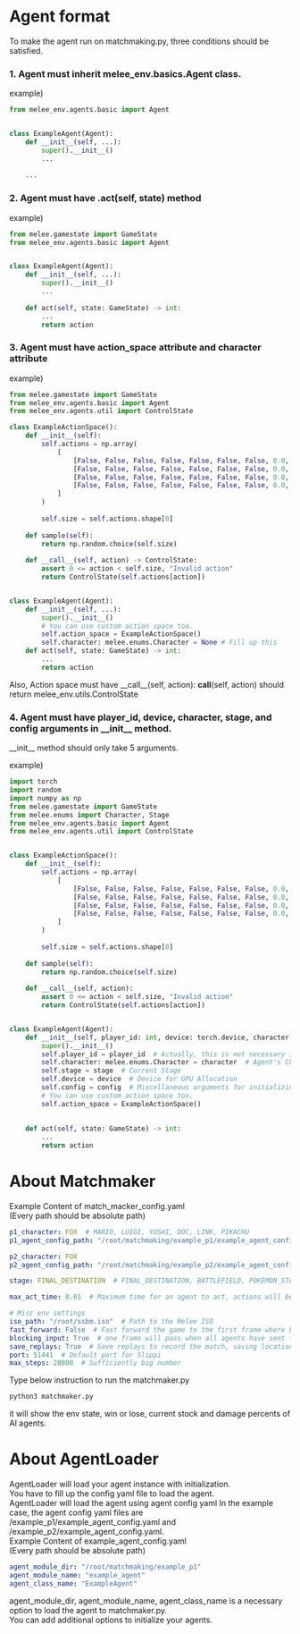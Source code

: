 Agent format
============

To make the agent run on matchmaking.py, three conditions should be satisfied.
### 1. Agent must inherit **melee_env.basics.Agent** class.
example) 
```python
from melee_env.agents.basic import Agent


class ExampleAgent(Agent):
    def __init__(self, ...):
        super().__init__()
        ...
    
    ...
```

### 2. Agent must have **.act(self, state)** method
example)
```python
from melee.gamestate import GameState
from melee_env.agents.basic import Agent


class ExampleAgent(Agent):
    def __init__(self, ...):
        super().__init__()
        ...
    
    def act(self, state: GameState) -> int:
        ... 
        return action
```

### 3. Agent must have **action_space** attribute and **character** attribute

example)
```python
from melee.gamestate import GameState
from melee_env.agents.basic import Agent
from melee_env.agents.util import ControlState

class ExampleActionSpace():
    def __init__(self):
        self.actions = np.array(
            [
                [False, False, False, False, False, False, False, 0.0, 0.0, 0.0, 0.0, 0.0, 0.0],
                [False, False, False, False, False, False, False, 0.0, 0.0, 0.0, 0.0, 0.0, 0.0],
                [False, False, False, False, False, False, False, 0.0, 0.0, 0.0, 0.0, 0.0, 0.0],
                [False, False, False, False, False, False, False, 0.0, 0.0, 0.0, 0.0, 0.0, 0.0],
            ]
        )
        
        self.size = self.actions.shape[0]
        
    def sample(self):
        return np.random.choice(self.size)
    
    def __call__(self, action) -> ControlState:
        assert 0 <= action < self.size, "Invalid action"
        return ControlState(self.actions[action])


class ExampleAgent(Agent):
    def __init__(self, ...):
        super().__init__()
        # You can use custom action space too.
        self.action_space = ExampleActionSpace()
        self.character: melee.enums.Character = None # Fill up this
    def act(self, state: GameState) -> int:
        ...
        return action
```
Also, Action space must have \_\_call\_\_(self, action): 
__call__(self, action) should return melee_env.utils.ControlState

### 4. Agent must have player_id, device, character, stage, and config arguments in \_\_init\_\_ method.

\_\_init\_\_ method should only take 5 arguments. 

example)
```python
import torch
import random
import numpy as np
from melee.gamestate import GameState
from melee.enums import Character, Stage
from melee_env.agents.basic import Agent
from melee_env.agents.util import ControlState


class ExampleActionSpace():
    def __init__(self):
        self.actions = np.array(
            [
                [False, False, False, False, False, False, False, 0.0, 0.0, 0.0, 0.0, 0.0, 0.0],
                [False, False, False, False, False, False, False, 0.0, 0.0, 0.0, 0.0, 0.0, 0.0],
                [False, False, False, False, False, False, False, 0.0, 0.0, 0.0, 0.0, 0.0, 0.0],
                [False, False, False, False, False, False, False, 0.0, 0.0, 0.0, 0.0, 0.0, 0.0],
            ]
        )
        
        self.size = self.actions.shape[0]
        
    def sample(self):
        return np.random.choice(self.size)
    
    def __call__(self, action):
        assert 0 <= action < self.size, "Invalid action"
        return ControlState(self.actions[action])


class ExampleAgent(Agent):
    def __init__(self, player_id: int, device: torch.device, character: Character, stage: Stage, config: dict):
        super().__init__()
        self.player_id = player_id  # Actually, this is not necessary information.
        self.character: melee.enums.Character = character  # Agent's Character
        self.stage = stage  # Current Stage
        self.device = device  # Device for GPU Allocation
        self.config = config  # Miscellaneous arguments for initializing the agent
        # You can use custom action space too.
        self.action_space = ExampleActionSpace()
        
    
    def act(self, state: GameState) -> int:
        ...
        return action
```

About Matchmaker
================
Example Content of match_macker_config.yaml  
(Every path should be absolute path)
```yaml
p1_character: FOX  # MARIO, LUIGI, YOSHI, DOC, LINK, PIKACHU
p1_agent_config_path: "/root/matchmaking/example_p1/example_agent_config.yaml"

p2_character: FOX
p2_agent_config_path: "/root/matchmaking/example_p2/example_agent_config.yaml"

stage: FINAL_DESTINATION  # FINAL_DESTINATION, BATTLEFIELD, POKEMON_STADIUM

max_act_time: 0.01  # Maximum time for an agent to act, actions will be ignored if time exceeds this value

# Misc env settings
iso_path: "/root/ssbm.iso"  # Path to the Melee ISO
fast_forward: False  # Fast forward the game to the first frame where both agents have sent their inputs
blocking_input: True  # one frame will pass when all agents have sent their inputs
save_replays: True  # Save replays to record the match, saving location: /root/slippi_replays
port: 51441  # Default port for Slippi
max_steps: 28800  # Sufficiently big number
```

Type below instruction to run the matchmaker.py

```bash
python3 matchmaker.py
```

it will show the env state, win or lose, current stock and damage percents of AI agents.

About AgentLoader
=================
AgentLoader will load your agent instance with initialization.  
You have to fill up the config yaml file to load the agent.  
AgentLoader will load the agent using agent config yaml
In the example case, the agent config yaml files are 
/example_p1/example_agent_config.yaml and /example_p2/example_agent_config.yaml.  
Example Content of example_agent_config.yaml  
(Every path should be absolute path)

```yaml
agent_module_dir: "/root/matchmaking/example_p1"
agent_module_name: "example_agent"
agent_class_name: "ExampleAgent"
```
agent_module_dir, agent_module_name, agent_class_name is a necessary option to load the agent to matchmaker.py.  
You can add additional options to initialize your agents.
